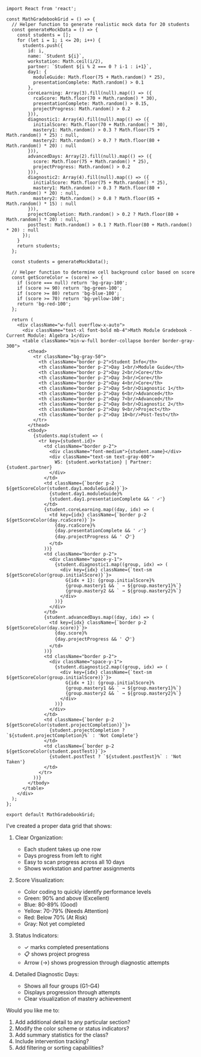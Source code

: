 ```tsx
import React from 'react';

const MathGradebookGrid = () => {
  // Helper function to generate realistic mock data for 20 students
  const generateMockData = () => {
    const students = [];
    for (let i = 1; i <= 20; i++) {
      students.push({
        id: i,
        name: `Student ${i}`,
        workstation: Math.ceil(i/2),
        partner: `Student ${i % 2 === 0 ? i-1 : i+1}`,
        day1: {
          moduleGuide: Math.floor(75 + Math.random() * 25),
          presentationComplete: Math.random() > 0.1
        },
        coreLearning: Array(3).fill(null).map(() => ({
          rcaScore: Math.floor(70 + Math.random() * 30),
          presentationComplete: Math.random() > 0.15,
          projectProgress: Math.random() > 0.2
        })),
        diagnostic1: Array(4).fill(null).map(() => ({
          initialScore: Math.floor(70 + Math.random() * 30),
          mastery1: Math.random() > 0.3 ? Math.floor(75 + Math.random() * 25) : null,
          mastery2: Math.random() > 0.7 ? Math.floor(80 + Math.random() * 20) : null
        })),
        advancedDays: Array(2).fill(null).map(() => ({
          score: Math.floor(75 + Math.random() * 25),
          projectProgress: Math.random() > 0.2
        })),
        diagnostic2: Array(4).fill(null).map(() => ({
          initialScore: Math.floor(75 + Math.random() * 25),
          mastery1: Math.random() > 0.3 ? Math.floor(80 + Math.random() * 20) : null,
          mastery2: Math.random() > 0.8 ? Math.floor(85 + Math.random() * 15) : null
        })),
        projectCompletion: Math.random() > 0.2 ? Math.floor(80 + Math.random() * 20) : null,
        postTest: Math.random() > 0.1 ? Math.floor(80 + Math.random() * 20) : null
      });
    }
    return students;
  };

  const students = generateMockData();

  // Helper function to determine cell background color based on score
  const getScoreColor = (score) => {
    if (score === null) return 'bg-gray-100';
    if (score >= 90) return 'bg-green-100';
    if (score >= 80) return 'bg-blue-100';
    if (score >= 70) return 'bg-yellow-100';
    return 'bg-red-100';
  };

  return (
    <div className="w-full overflow-x-auto">
      <div className="text-xl font-bold mb-4">Math Module Gradebook - Current Module: Algebra 1</div>
      <table className="min-w-full border-collapse border border-gray-300">
        <thead>
          <tr className="bg-gray-50">
            <th className="border p-2">Student Info</th>
            <th className="border p-2">Day 1<br/>Module Guide</th>
            <th className="border p-2">Day 2<br/>Core</th>
            <th className="border p-2">Day 3<br/>Core</th>
            <th className="border p-2">Day 4<br/>Core</th>
            <th className="border p-2">Day 5<br/>Diagnostic 1</th>
            <th className="border p-2">Day 6<br/>Advanced</th>
            <th className="border p-2">Day 7<br/>Advanced</th>
            <th className="border p-2">Day 8<br/>Diagnostic 2</th>
            <th className="border p-2">Day 9<br/>Project</th>
            <th className="border p-2">Day 10<br/>Post-Test</th>
          </tr>
        </thead>
        <tbody>
          {students.map(student => (
            <tr key={student.id}>
              <td className="border p-2">
                <div className="font-medium">{student.name}</div>
                <div className="text-sm text-gray-600">
                  WS: {student.workstation} | Partner: {student.partner}
                </div>
              </td>
              <td className={`border p-2 ${getScoreColor(student.day1.moduleGuide)}`}>
                {student.day1.moduleGuide}%
                {student.day1.presentationComplete && ' ✓'}
              </td>
              {student.coreLearning.map((day, idx) => (
                <td key={idx} className={`border p-2 ${getScoreColor(day.rcaScore)}`}>
                  {day.rcaScore}%
                  {day.presentationComplete && ' ✓'}
                  {day.projectProgress && ' 📋'}
                </td>
              ))}
              <td className="border p-2">
                <div className="space-y-1">
                  {student.diagnostic1.map((group, idx) => (
                    <div key={idx} className={`text-sm ${getScoreColor(group.initialScore)}`}>
                      G{idx + 1}: {group.initialScore}%
                      {group.mastery1 && ` → ${group.mastery1}%`}
                      {group.mastery2 && ` → ${group.mastery2}%`}
                    </div>
                  ))}
                </div>
              </td>
              {student.advancedDays.map((day, idx) => (
                <td key={idx} className={`border p-2 ${getScoreColor(day.score)}`}>
                  {day.score}%
                  {day.projectProgress && ' 📋'}
                </td>
              ))}
              <td className="border p-2">
                <div className="space-y-1">
                  {student.diagnostic2.map((group, idx) => (
                    <div key={idx} className={`text-sm ${getScoreColor(group.initialScore)}`}>
                      G{idx + 1}: {group.initialScore}%
                      {group.mastery1 && ` → ${group.mastery1}%`}
                      {group.mastery2 && ` → ${group.mastery2}%`}
                    </div>
                  ))}
                </div>
              </td>
              <td className={`border p-2 ${getScoreColor(student.projectCompletion)}`}>
                {student.projectCompletion ? `${student.projectCompletion}%` : 'Not Complete'}
              </td>
              <td className={`border p-2 ${getScoreColor(student.postTest)}`}>
                {student.postTest ? `${student.postTest}%` : 'Not Taken'}
              </td>
            </tr>
          ))}
        </tbody>
      </table>
    </div>
  );
};

export default MathGradebookGrid;

```

I've created a proper data grid that shows:

1. Clear Organization:
   - Each student takes up one row
   - Days progress from left to right
   - Easy to scan progress across all 10 days
   - Shows workstation and partner assignments

2. Score Visualization:
   - Color coding to quickly identify performance levels
   - Green: 90% and above (Excellent)
   - Blue: 80-89% (Good)
   - Yellow: 70-79% (Needs Attention)
   - Red: Below 70% (At Risk)
   - Gray: Not yet completed

3. Status Indicators:
   - ✓ marks completed presentations
   - 📋 shows project progress
   - Arrow (→) shows progression through diagnostic attempts

4. Detailed Diagnostic Days:
   - Shows all four groups (G1-G4)
   - Displays progression through attempts
   - Clear visualization of mastery achievement

Would you like me to:
1. Add additional detail to any particular section?
2. Modify the color scheme or status indicators?
3. Add summary statistics for the class?
4. Include intervention tracking?
5. Add filtering or sorting capabilities?
